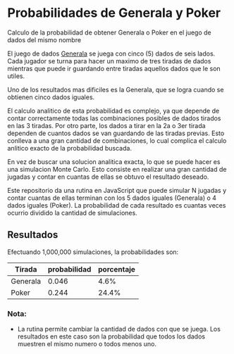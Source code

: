 # Probabilidades de Generala y Poker
Calculo de la probabilidad de obtener Generala o Poker en el juego de dados del mismo nombre

El juego de dados [Generala](https://en.wikipedia.org/wiki/Generala) se juega con cinco (5) dados de seis lados. Cada jugador se turna para hacer un maximo de tres tiradas de dados mientras que puede ir guardando entre tiradas aquellos dados que le son utiles. 

Uno de los resultados mas dificiles es la Generala, que se logra cuando se obtienen cinco dados iguales.

El calculo analitico de esta probabilidad es complejo, ya que depende de contar correctamente todas las combinaciones posibles de dados tirados en las 3 tiradas. Por otro parte, los dados a tirar en la 2a o 3er tirada dependen de cuantos dados se van guardando de las tiradas previas. Esto conlleva a una gran cantidad de combinaciones, lo cual complica el calculo anlitico exacto de la probabilidad buscada.

En vez de buscar una solucion analitica exacta, lo que se puede hacer es una simulacion Monte Carlo. Esto consiste en realizar una gran cantidad de jugadas y contar en cuantas de ellas se obtuvo el resultado deseado.  

Este repositorio da una rutina en JavaScript que puede simular N jugadas y contar cuantas de ellas terminan con los 5 dados iguales (Generala) o 4 dados iguales (Poker). La probabilidad de cada resultado es cuantas veces ocurrio dividido la cantidad de simulaciones.

## Resultados
Efectuando 1,000,000 simulaciones, la probabilidades son:

|Tirada|probabilidad|porcentaje|
|----|-----------|-------|
|Generala| 0.046 |4.6%|
|Poker| 0.244 |24.4%|

### Nota:
- La rutina permite cambiar la cantidad de dados con que se juega. Los resultados en este caso son la probabilidad que todos los dados muestren el mismo numero o todos menos uno. 